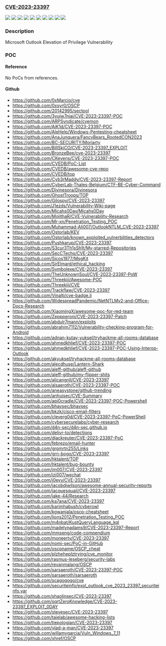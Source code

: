 ### [CVE-2023-23397](https://cve.mitre.org/cgi-bin/cvename.cgi?name=CVE-2023-23397)
![](https://img.shields.io/static/v1?label=Product&message=Microsoft%20365%20Apps%20for%20Enterprise&color=blue)
![](https://img.shields.io/static/v1?label=Product&message=Microsoft%20Office%202019&color=blue)
![](https://img.shields.io/static/v1?label=Product&message=Microsoft%20Office%20LTSC%202021&color=blue)
![](https://img.shields.io/static/v1?label=Product&message=Microsoft%20Outlook%202013%20Service%20Pack%201&color=blue)
![](https://img.shields.io/static/v1?label=Product&message=Microsoft%20Outlook%202016&color=blue)
![](https://img.shields.io/static/v1?label=Version&message=15.0.0.0%3C%2015.0.5537.1000%20&color=brighgreen)
![](https://img.shields.io/static/v1?label=Version&message=16.0.0.0%3C%2016.0.5387.1000%20&color=brighgreen)
![](https://img.shields.io/static/v1?label=Version&message=16.0.1%3C%20https%3A%2F%2Faka.ms%2FOfficeSecurityReleases%20&color=brighgreen)
![](https://img.shields.io/static/v1?label=Version&message=19.0.0%3C%20https%3A%2F%2Faka.ms%2FOfficeSecurityReleases%20&color=brighgreen)
![](https://img.shields.io/static/v1?label=Vulnerability&message=CWE-20%3A%20Improper%20Input%20Validation&color=brighgreen)

### Description

Microsoft Outlook Elevation of Privilege Vulnerability

### POC

#### Reference
No PoCs from references.

#### Github
- https://github.com/0xMarcio/cve
- https://github.com/0xsyr0/OSCP
- https://github.com/20142995/sectool
- https://github.com/3yujw7njai/CVE-2023-23397-POC
- https://github.com/ARPSyndicate/cvemon
- https://github.com/AiK1d/CVE-2023-23397-POC
- https://github.com/AleHelp/Windows-Pentesting-cheatsheet
- https://github.com/AnaJunquera/FancyBears_RootedCON2023
- https://github.com/BC-SECURITY/Moriarty
- https://github.com/BillSkiCO/CVE-2023-23397_EXPLOIT
- https://github.com/BronzeBee/cve-2023-23397
- https://github.com/CKevens/CVE-2023-23397-POC
- https://github.com/CVEDB/PoC-List
- https://github.com/CVEDB/awesome-cve-repo
- https://github.com/CVEDB/top
- https://github.com/Cyb3rMaddy/CVE-2023-23397-Report
- https://github.com/CyberLab-Thales-Belgium/CTF-BE-Cyber-Command
- https://github.com/Divinesora/Divinesora
- https://github.com/GhostTroops/TOP
- https://github.com/Gilospy/CVE-2023-23397
- https://github.com/J1ezds/Vulnerability-Wiki-page
- https://github.com/Micahs0Day/Micahs0Day
- https://github.com/MojithaR/CVE-Vulnerability-Research
- https://github.com/Mr-xn/Penetration_Testing_POC
- https://github.com/Muhammad-Ali007/OutlookNTLM_CVE-2023-23397
- https://github.com/Ostorlab/KEV
- https://github.com/Ostorlab/known_exploited_vulnerbilities_detectors
- https://github.com/Pushkarup/CVE-2023-23397
- https://github.com/S3cur3Th1sSh1t/My-starred-Repositories
- https://github.com/SecCTechs/CVE-2023-23397
- https://github.com/Sicos1977/MsgKit
- https://github.com/SirElmard/ethical_hacking
- https://github.com/Symbolexe/CVE-2023-23397
- https://github.com/TheUnknownSoul/CVE-2023-23397-PoW
- https://github.com/Threekiii/Awesome-POC
- https://github.com/Threekiii/CVE
- https://github.com/Trackflaw/CVE-2023-23397
- https://github.com/Vinalti/cve-badge.li
- https://github.com/WidespreadPandemic/NetNTLMv2-and-Office-Docs-Research
- https://github.com/XiaomingX/awesome-poc-for-red-team
- https://github.com/Zeppperoni/CVE-2023-23397-Patch
- https://github.com/abdulr7mann/exploits
- https://github.com/abrahim7112/Vulnerability-checking-program-for-Android
- https://github.com/adnan-kutay-yuksel/tryhackme-all-rooms-database
- https://github.com/ahmedkhlief/CVE-2023-23397-POC
- https://github.com/ahmedkhlief/CVE-2023-23397-POC-Using-Interop-Outlook
- https://github.com/akyuksel/tryhackme-all-rooms-database
- https://github.com/alecdhuse/Lantern-Shark
- https://github.com/aleff-github/aleff-github
- https://github.com/aleff-github/my-flipper-shits
- https://github.com/alicangnll/CVE-2023-23397
- https://github.com/alsaeroth/CVE-2023-23397-POC
- https://github.com/aneasystone/github-trending
- https://github.com/anhuisec/CVE-Summary
- https://github.com/api0cradle/CVE-2023-23397-POC-Powershell
- https://github.com/bhavsec/bhavsec
- https://github.com/bkzk/cisco-email-filters
- https://github.com/cleverg0d/CVE-2023-23397-PoC-PowerShell
- https://github.com/cybersecurelabs/cyber-research
- https://github.com/d4n-sec/d4n-sec.github.io
- https://github.com/delivr-to/detections
- https://github.com/djackreuter/CVE-2023-23397-PoC
- https://github.com/febrezo/email-hunter
- https://github.com/grgmrtn255/Links
- https://github.com/grn-bogo/CVE-2023-23397
- https://github.com/hktalent/TOP
- https://github.com/hktalent/bug-bounty
- https://github.com/im007/CVE-2023-23397
- https://github.com/izj007/wechat
- https://github.com/j0eyv/CVE-2023-23397
- https://github.com/jacobdjwilson/awesome-annual-security-reports
- https://github.com/jacquesquail/CVE-2023-23397
- https://github.com/jake-44/Research
- https://github.com/ka7ana/CVE-2023-23397
- https://github.com/karimhabush/cyberowl
- https://github.com/kgwanjala/oscp-cheatsheet
- https://github.com/lions2012/Penetration_Testing_POC
- https://github.com/m4nbat/KustQueryLanguage_kql
- https://github.com/madelynadams9/CVE-2023-23397-Report
- https://github.com/mmseng/code-compendium
- https://github.com/moneertv/CVE-2023-23397
- https://github.com/nomi-sec/PoC-in-GitHub
- https://github.com/oscpname/OSCP_cheat
- https://github.com/plzheheplztrying/cve_monitor
- https://github.com/rasmus-leseberg/security-labs
- https://github.com/revanmalang/OSCP
- https://github.com/sarsaeroth/CVE-2023-23397-POC
- https://github.com/sarsaeroth/sarsaeroth
- https://github.com/scagogogo/cve
- https://github.com/securiteinfo/expl_outlook_cve_2023_23397_securiteinfo.yar
- https://github.com/shaolinsec/CVE-2023-23397
- https://github.com/sqrtZeroKnowledge/CVE-2023-23397_EXPLOIT_0DAY
- https://github.com/stevesec/CVE-2023-23397
- https://github.com/taielab/awesome-hacking-lists
- https://github.com/tiepologian/CVE-2023-23397
- https://github.com/vlad-a-man/CVE-2023-23397
- https://github.com/willamygarcia/Vuln_Windows_7_11
- https://github.com/xhref/OSCP

